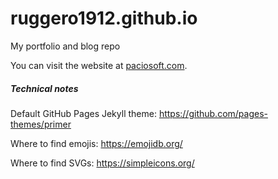 # ruggero1912.github.io
My portfolio and blog repo


You can visit the website at [paciosoft.com](https://paciosoft.com).

##### Technical notes

Default GitHub Pages Jekyll theme: https://github.com/pages-themes/primer


Where to find emojis: https://emojidb.org/


Where to find SVGs: https://simpleicons.org/


